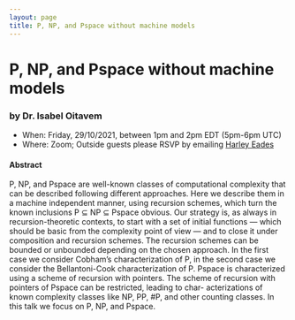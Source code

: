 ```yaml
---
layout: page
title: P, NP, and Pspace without machine models
---
```


P, NP, and Pspace without machine models
======
### by Dr. Isabel Oitavem

- When: Friday, 29/10/2021, between 1pm and 2pm EDT (5pm-6pm UTC)
- Where: Zoom; Outside guests please RSVP by emailing <a href="mailto:harley.eades@gmail.com">Harley Eades</a>

#### Abstract

P, NP, and Pspace are well-known classes of computational complexity
that can be described following different approaches. Here we describe
them in a machine independent manner, using recursion schemes, which
turn the known inclusions P ⊆ NP ⊆ Pspace obvious.  Our strategy is,
as always in recursion-theoretic contexts, to start with a set of
initial functions — which should be basic from the complexity point of
view — and to close it under composition and recursion schemes. The
recursion schemes can be bounded or unbounded depending on the chosen
approach. In the first case we consider Cobham’s characterization of
P, in the second case we consider the Bellantoni-Cook characterization
of P.  Pspace is characterized using a scheme of recursion with
pointers. The scheme of recursion with pointers of Pspace can be
restricted, leading to char- acterizations of known complexity classes
like NP, PP, #P, and other counting classes. In this talk we focus on
P, NP, and Pspace.
